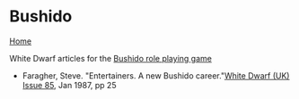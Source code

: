 # Bushido
[Home](/README.md)

White Dwarf articles for the [Bushido role playing game](https://en.wikipedia.org/wiki/Bushido_(role-playing_game))

* Faragher, Steve. "Entertainers. A new Bushido career."[White Dwarf (UK) Issue 85](/wd-uk/wd-uk-085-1987-01.md#entertainers), Jan 1987, pp 25